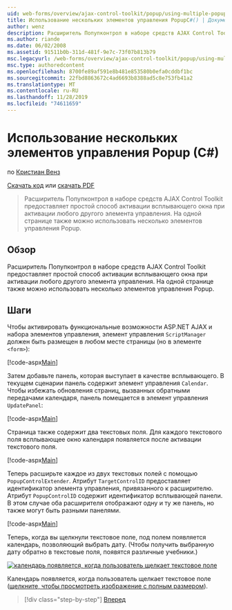 ```yaml
---
uid: web-forms/overview/ajax-control-toolkit/popup/using-multiple-popup-controls-cs
title: Использование нескольких элементов управления PopupC#() | Документация Майкрософт
author: wenz
description: Расширитель Попупконтрол в наборе средств AJAX Control Toolkit предоставляет простой способ активации всплывающего окна при активации любого другого элемента управления. Также можно использовать m...
ms.author: riande
ms.date: 06/02/2008
ms.assetid: 91511b0b-311d-481f-9e7c-73f07b813b79
msc.legacyurl: /web-forms/overview/ajax-control-toolkit/popup/using-multiple-popup-controls-cs
msc.type: authoredcontent
ms.openlocfilehash: 8700fe89af591e8b481e853580b0efa0cddbf1bc
ms.sourcegitcommit: 22fbd8863672c4ad6693b8388ad5c8e753fb41a2
ms.translationtype: MT
ms.contentlocale: ru-RU
ms.lasthandoff: 11/28/2019
ms.locfileid: "74611659"
---
```

# <a name="using-multiple-popup-controls-c"></a>Использование нескольких элементов управления Popup (C#)

по [Кристиан Венз](https://github.com/wenz)

[Скачать код](https://download.microsoft.com/download/9/3/f/93f8daea-bebd-4821-833b-95205389c7d0/PopupControl1.cs.zip) или [скачать PDF](https://download.microsoft.com/download/2/d/c/2dc10e34-6983-41d4-9c08-f78f5387d32b/popupcontrol1CS.pdf)

> Расширитель Попупконтрол в наборе средств AJAX Control Toolkit предоставляет простой способ активации всплывающего окна при активации любого другого элемента управления. На одной странице также можно использовать несколько элементов управления Popup.

## <a name="overview"></a>Обзор

Расширитель Попупконтрол в наборе средств AJAX Control Toolkit предоставляет простой способ активации всплывающего окна при активации любого другого элемента управления. На одной странице также можно использовать несколько элементов управления Popup.

## <a name="steps"></a>Шаги

Чтобы активировать функциональные возможности ASP.NET AJAX и набора элементов управления, элемент управления `ScriptManager` должен быть размещен в любом месте страницы (но в элементе `<form>`):

[!code-aspx[Main](using-multiple-popup-controls-cs/samples/sample1.aspx)]

Затем добавьте панель, которая выступает в качестве всплывающего. В текущем сценарии панель содержит элемент управления `Calendar`. Чтобы избежать обновления страниц, вызванных обратными передачами календаря, панель помещается в элемент управления `UpdatePanel`:

[!code-aspx[Main](using-multiple-popup-controls-cs/samples/sample2.aspx)]

Страница также содержит два текстовых поля. Для каждого текстового поля всплывающее окно календаря появляется после активации текстового поля.

[!code-aspx[Main](using-multiple-popup-controls-cs/samples/sample3.aspx)]

Теперь расширьте каждое из двух текстовых полей с помощью `PopupControlExtender`. Атрибут `TargetControlID` предоставляет идентификатор элемента управления, привязанного к расширителю. Атрибут `PopupControlID` содержит идентификатор всплывающей панели. В этом случае оба расширителя отображают одну и ту же панель, но также могут быть разными панелями.

[!code-aspx[Main](using-multiple-popup-controls-cs/samples/sample4.aspx)]

Теперь, когда вы щелкнули текстовое поле, под полем появляется календарь, позволяющий выбрать дату. (Чтобы получить выбранную дату обратно в текстовые поля, появятся различные учебники.)

[![календарь появляется, когда пользователь щелкает текстовое поле](using-multiple-popup-controls-cs/_static/image2.png)](using-multiple-popup-controls-cs/_static/image1.png)

Календарь появляется, когда пользователь щелкает текстовое поле ([щелкните, чтобы просмотреть изображение с полным размером](using-multiple-popup-controls-cs/_static/image3.png)).

> [!div class="step-by-step"]
> [Вперед](handling-postbacks-from-a-popup-control-with-an-updatepanel-cs.md)
